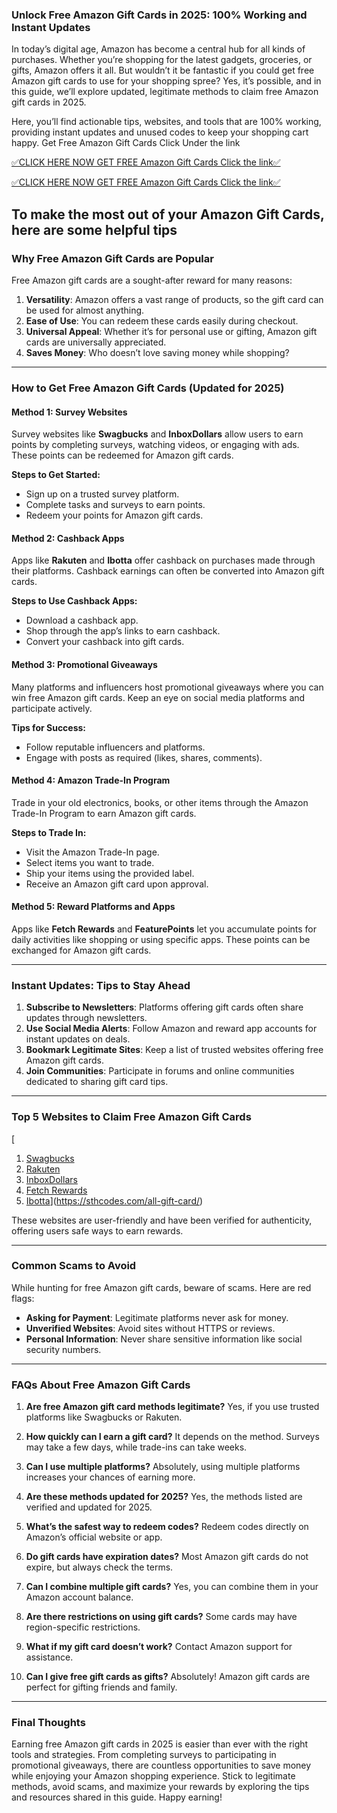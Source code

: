 ### Unlock Free Amazon Gift Cards in 2025: 100% Working and Instant Updates

In today’s digital age, Amazon has become a central hub for all kinds of purchases. Whether you’re shopping for the latest gadgets, groceries, or gifts, Amazon offers it all. But wouldn’t it be fantastic if you could get free Amazon gift cards to use for your shopping spree? Yes, it’s possible, and in this guide, we’ll explore updated, legitimate methods to claim free Amazon gift cards in 2025.

Here, you’ll find actionable tips, websites, and tools that are 100% working, providing instant updates and unused codes to keep your shopping cart happy.
 Get Free Amazon Gift Cards Click Under the link

[✅CLICK HERE NOW GET FREE Amazon Gift Cards Click the link✅](https://sthcodes.com/all-gift-card/)

[✅CLICK HERE NOW GET FREE Amazon Gift Cards Click the link✅](https://sthcodes.com/all-gift-card/)

To make the most out of your Amazon Gift Cards,
here are some helpful tips
---

### Why Free Amazon Gift Cards are Popular

Free Amazon gift cards are a sought-after reward for many reasons:
1. **Versatility**: Amazon offers a vast range of products, so the gift card can be used for almost anything.
2. **Ease of Use**: You can redeem these cards easily during checkout.
3. **Universal Appeal**: Whether it’s for personal use or gifting, Amazon gift cards are universally appreciated.
4. **Saves Money**: Who doesn’t love saving money while shopping?

---

### How to Get Free Amazon Gift Cards (Updated for 2025)

#### Method 1: Survey Websites
Survey websites like **Swagbucks** and **InboxDollars** allow users to earn points by completing surveys, watching videos, or engaging with ads. These points can be redeemed for Amazon gift cards.

**Steps to Get Started:**
- Sign up on a trusted survey platform.
- Complete tasks and surveys to earn points.
- Redeem your points for Amazon gift cards.

#### Method 2: Cashback Apps
Apps like **Rakuten** and **Ibotta** offer cashback on purchases made through their platforms. Cashback earnings can often be converted into Amazon gift cards.

**Steps to Use Cashback Apps:**
- Download a cashback app.
- Shop through the app’s links to earn cashback.
- Convert your cashback into gift cards.

#### Method 3: Promotional Giveaways
Many platforms and influencers host promotional giveaways where you can win free Amazon gift cards. Keep an eye on social media platforms and participate actively.

**Tips for Success:**
- Follow reputable influencers and platforms.
- Engage with posts as required (likes, shares, comments).

#### Method 4: Amazon Trade-In Program
Trade in your old electronics, books, or other items through the Amazon Trade-In Program to earn Amazon gift cards.

**Steps to Trade In:**
- Visit the Amazon Trade-In page.
- Select items you want to trade.
- Ship your items using the provided label.
- Receive an Amazon gift card upon approval.

#### Method 5: Reward Platforms and Apps
Apps like **Fetch Rewards** and **FeaturePoints** let you accumulate points for daily activities like shopping or using specific apps. These points can be exchanged for Amazon gift cards.

---

### Instant Updates: Tips to Stay Ahead

1. **Subscribe to Newsletters**: Platforms offering gift cards often share updates through newsletters.
2. **Use Social Media Alerts**: Follow Amazon and reward app accounts for instant updates on deals.
3. **Bookmark Legitimate Sites**: Keep a list of trusted websites offering free Amazon gift cards.
4. **Join Communities**: Participate in forums and online communities dedicated to sharing gift card tips.

---

### Top 5 Websites to Claim Free Amazon Gift Cards
[
1. [Swagbucks](https://www.swagbucks.com)
2. [Rakuten](https://www.rakuten.com)
3. [InboxDollars](https://www.inboxdollars.com)
4. [Fetch Rewards](https://www.fetchrewards.com)
5. [Ibotta](https://www.ibotta.com)](https://sthcodes.com/all-gift-card/)

These websites are user-friendly and have been verified for authenticity, offering users safe ways to earn rewards.

---

### Common Scams to Avoid

While hunting for free Amazon gift cards, beware of scams. Here are red flags:
- **Asking for Payment**: Legitimate platforms never ask for money.
- **Unverified Websites**: Avoid sites without HTTPS or reviews.
- **Personal Information**: Never share sensitive information like social security numbers.

---

### FAQs About Free Amazon Gift Cards

1. **Are free Amazon gift card methods legitimate?**
   Yes, if you use trusted platforms like Swagbucks or Rakuten.

2. **How quickly can I earn a gift card?**
   It depends on the method. Surveys may take a few days, while trade-ins can take weeks.

3. **Can I use multiple platforms?**
   Absolutely, using multiple platforms increases your chances of earning more.

4. **Are these methods updated for 2025?**
   Yes, the methods listed are verified and updated for 2025.

5. **What’s the safest way to redeem codes?**
   Redeem codes directly on Amazon’s official website or app.

6. **Do gift cards have expiration dates?**
   Most Amazon gift cards do not expire, but always check the terms.

7. **Can I combine multiple gift cards?**
   Yes, you can combine them in your Amazon account balance.

8. **Are there restrictions on using gift cards?**
   Some cards may have region-specific restrictions.

9. **What if my gift card doesn’t work?**
   Contact Amazon support for assistance.

10. **Can I give free gift cards as gifts?**
    Absolutely! Amazon gift cards are perfect for gifting friends and family.

---

### Final Thoughts

Earning free Amazon gift cards in 2025 is easier than ever with the right tools and strategies. From completing surveys to participating in promotional giveaways, there are countless opportunities to save money while enjoying your Amazon shopping experience. Stick to legitimate methods, avoid scams, and maximize your rewards by exploring the tips and resources shared in this guide. Happy earning!

